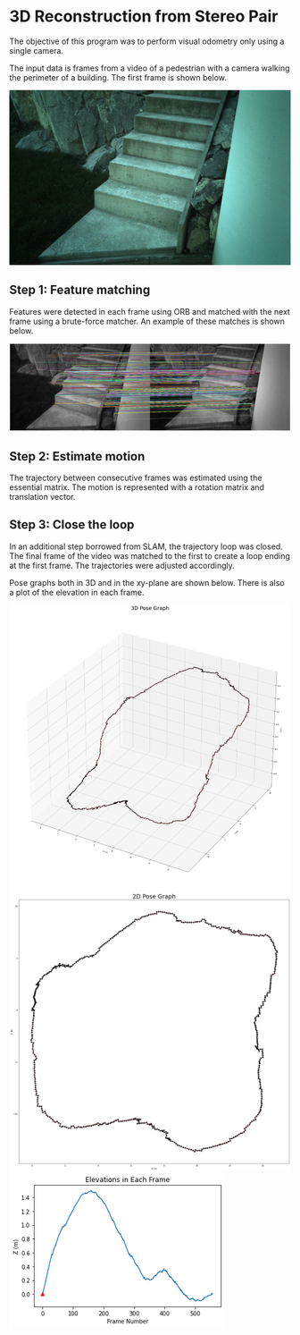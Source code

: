 # 3D Reconstruction from Stereo Pair

The objective of this program was to perform visual odometry only using a single camera.

The input data is frames from a video of a pedestrian with a camera walking the perimeter of a building. The first frame is shown below.

![first_frame](first_10_images/1540479358.061281.png)

## Step 1: Feature matching
Features were detected in each frame using ORB and matched with the next frame using a brute-force matcher. An example of these matches is shown below.

![matches](matches.png)

## Step 2: Estimate motion
The trajectory between consecutive frames was estimated using the essential matrix. The motion is represented with a rotation matrix and translation vector.

## Step 3: Close the loop
In an additional step borrowed from SLAM, the trajectory loop was closed. The final frame of the video was matched to the first to create a loop ending at the first frame. The trajectories were adjusted accordingly.

Pose graphs both in 3D and in the xy-plane are shown below. There is also a plot of the elevation in each frame.

![poses_3D](poses_3D.png)
![poses_2D](poses_2D.png)
![elevations](elevations.png)